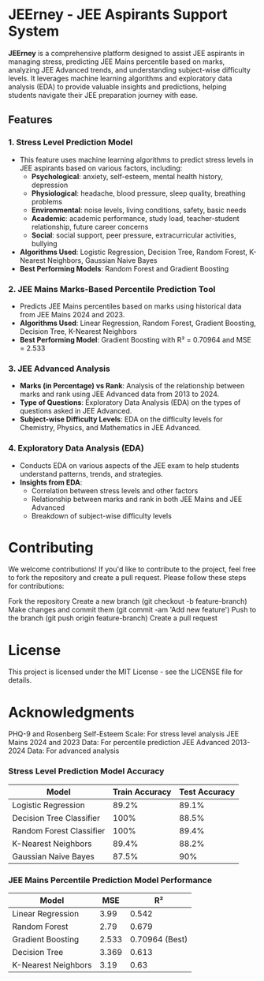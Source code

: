 # JEErney - JEE Aspirants Support System

**JEErney** is a comprehensive platform designed to assist JEE aspirants in managing stress, predicting JEE Mains percentile based on marks, analyzing JEE Advanced trends, and understanding subject-wise difficulty levels. It leverages machine learning algorithms and exploratory data analysis (EDA) to provide valuable insights and predictions, helping students navigate their JEE preparation journey with ease.

## Features

### 1. **Stress Level Prediction Model**
   - This feature uses machine learning algorithms to predict stress levels in JEE aspirants based on various factors, including:
     - **Psychological**: anxiety, self-esteem, mental health history, depression
     - **Physiological**: headache, blood pressure, sleep quality, breathing problems
     - **Environmental**: noise levels, living conditions, safety, basic needs
     - **Academic**: academic performance, study load, teacher-student relationship, future career concerns
     - **Social**: social support, peer pressure, extracurricular activities, bullying
   - **Algorithms Used**: Logistic Regression, Decision Tree, Random Forest, K-Nearest Neighbors, Gaussian Naive Bayes
   - **Best Performing Models**: Random Forest and Gradient Boosting
  
### 2. **JEE Mains Marks-Based Percentile Prediction Tool**
   - Predicts JEE Mains percentiles based on marks using historical data from JEE Mains 2024 and 2023.
   - **Algorithms Used**: Linear Regression, Random Forest, Gradient Boosting, Decision Tree, K-Nearest Neighbors
   - **Best Performing Model**: Gradient Boosting with R² = 0.70964 and MSE = 2.533

### 3. **JEE Advanced Analysis**
   - **Marks (in Percentage) vs Rank**: Analysis of the relationship between marks and rank using JEE Advanced data from 2013 to 2024.
   - **Type of Questions**: Exploratory Data Analysis (EDA) on the types of questions asked in JEE Advanced.
   - **Subject-wise Difficulty Levels**: EDA on the difficulty levels for Chemistry, Physics, and Mathematics in JEE Advanced.

### 4. **Exploratory Data Analysis (EDA)**
   - Conducts EDA on various aspects of the JEE exam to help students understand patterns, trends, and strategies.
   - **Insights from EDA**: 
     - Correlation between stress levels and other factors
     - Relationship between marks and rank in both JEE Mains and JEE Advanced
     - Breakdown of subject-wise difficulty levels
    
# Contributing
We welcome contributions! If you'd like to contribute to the project, feel free to fork the repository and create a pull request.
Please follow these steps for contributions:

Fork the repository
Create a new branch (git checkout -b feature-branch)
Make changes and commit them (git commit -am 'Add new feature')
Push to the branch (git push origin feature-branch)
Create a pull request

# License
This project is licensed under the MIT License - see the LICENSE file for details.

# Acknowledgments
PHQ-9 and Rosenberg Self-Esteem Scale: For stress level analysis
JEE Mains 2024 and 2023 Data: For percentile prediction
JEE Advanced 2013-2024 Data: For advanced analysis

### Stress Level Prediction Model Accuracy

| Model                       | Train Accuracy | Test Accuracy |
|-----------------------------|----------------|---------------|
| Logistic Regression          | 89.2%          | 89.1%         |
| Decision Tree Classifier     | 100%           | 88.5%         |
| Random Forest Classifier     | 100%           | 89.4%         |
| K-Nearest Neighbors          | 89.4%          | 88.2%         |
| Gaussian Naive Bayes         | 87.5%          | 90%           |

### JEE Mains Percentile Prediction Model Performance

| Model             | MSE  | R²    |
|-------------------|------|-------|
| Linear Regression | 3.99 | 0.542 |
| Random Forest     | 2.79 | 0.679 |
| Gradient Boosting | 2.533| 0.70964 (Best)|
| Decision Tree     | 3.369| 0.613 |
| K-Nearest Neighbors | 3.19 | 0.63 |


